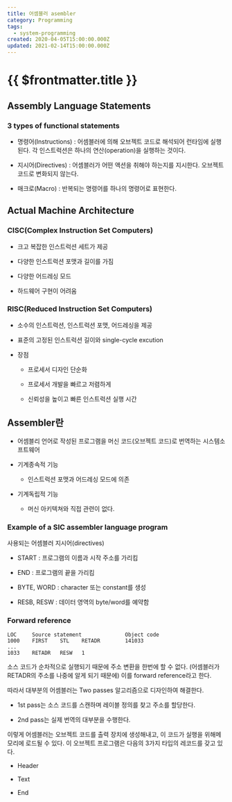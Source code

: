 ```yaml
---
title: 어셈블러 asembler
category: Programming
tags:
  - system-programming
created: 2020-04-05T15:00:00.000Z
updated: 2021-02-14T15:00:00.000Z
---
```


# {{ $frontmatter.title }}

## Assembly Language Statements

### 3 types of functional statements

- 명령어(Instructions) : 어셈블러에 의해 오브젝트 코드로 해석되어 런타임에 실행된다. 각 인스트럭션은 하나의 연산(operation)을 실행하는 것이다.

- 지시어(Directives) : 어셈블러가 어떤 액션을 취해야 하는지를 지시한다. 오브젝트코드로 변화되지 않는다.

- 매크로(Macro) : 반복되는 명령어를 하나의 명령어로 표현한다.

## Actual Machine Architecture

### CISC(Complex Instruction Set Computers)

- 크고 복잡한 인스트럭션 세트가 제공

- 다양한 인스트럭션 포맷과 길이를 가짐

- 다양한 어드레싱 모드

- 하드웨어 구현이 어려움

### RISC(Reduced Instruction Set Computers)

- 소수의 인스트럭션, 인스트럭션 포맷, 어드레싱을 제공

- 표준의 고정된 인스트럭션 길이와 single-cycle excution

- 장점

  - 프로세서 디자인 단순화

  - 프로세서 개발을 빠르고 저렴하게

  - 신뢰성을 높이고 빠른 인스트럭션 실행 시간

## Assembler란

- 어셈블리 언어로 작성된 프로그램을 머신 코드(오브젝트 코드)로 번역하는 시스템소프트웨어

- 기계종속적 기능

  - 인스트럭션 포맷과 어드레싱 모드에 의존

- 기계독립적 기능

  - 머신 아키텍쳐와 직접 관련이 없다.

### Example of a SIC assembler language program

사용되는 어셈블러 지시어(directives)

- START : 프로그램의 이름과 시작 주소를 가리킴

- END : 프로그램의 끝을 가리킴

- BYTE, WORD : character 또는 constant를 생성

- RESB, RESW : 데이터 영역의 byte/word를 예약함

### Forward reference

```
LOC     Source statement              Object code
1000    FIRST    STL    RETADR        141033
...
1033    RETADR   RESW   1
```

소스 코드가 순차적으로 실행되기 때문에 주소 변환을 한번에 할 수 없다. (어셈블러가 RETADR의 주소를 나중에 알게 되기 때문에) 이를 forward reference라고 한다.

따라서 대부분의 어셈블러는 Two passes 알고리즘으로 디자인하여 해결한다.

- 1st pass는 소스 코드를 스캔하며 레이블 정의를 찾고 주소를 할당한다.

- 2nd pass는 실제 번역의 대부분을 수행한다.

이렇게 어셈블러는 오브젝트 코드를 출력 장치에 생성해내고, 이 코드가 실행을 위해메모리에 로드될 수 있다. 이 오브젝트 프로그램은 다음의 3가지 타입의 레코드를 갖고 있다.

- Header

- Text

- End
